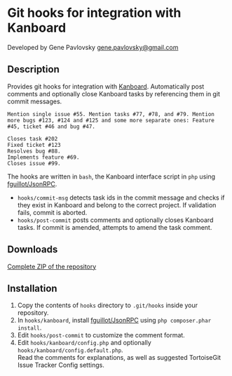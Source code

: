 Git hooks for integration with Kanboard
=======================================

Developed by Gene Pavlovsky <gene.pavlovsky@gmail.com>

Description
-----------

Provides git hooks for integration with [Kanboard](http://kanboard.net/).
Automatically post comments and optionally close Kanboard tasks by referencing them in git commit messages. 
```
Mention single issue #55. Mention tasks #77, #78, and #79. Mention more bugs #123, #124 and #125 and some more separate ones: Feature #45, ticket #46 and bug #47.

Closes task #202
Fixed ticket #123
Resolves bug #88.
Implements feature #69.
Closes issue #99.
```

The hooks are written in `bash`, the Kanboard interface script in `php` using [fguillot/JsonRPC](https://github.com/fguillot/JsonRPC).

- `hooks/commit-msg` detects task ids in the commit message and checks if they exist in Kanboard and belong to the correct project. If validation fails, commit is aborted.
- `hooks/post-commit` posts comments and optionally closes Kanboard tasks. If commit is amended, attempts to amend the task comment.

Downloads
------------
[Complete ZIP of the repository](https://github.com/gene-pavlovsky/kanboard-git-hooks/archive/master.zip)

Installation
------------

1. Copy the contents of `hooks` directory to `.git/hooks` inside your repository.
2. In `hooks/kanboard`, install [fguillot/JsonRPC](https://github.com/fguillot/JsonRPC) using `php composer.phar install`.
3. Edit `hooks/post-commit` to customize the comment format.
4. Edit `hooks/kanboard/config.php` and optionally `hooks/kanboard/config.default.php`.  
Read the comments for explanations, as well as suggested TortoiseGit Issue Tracker Config settings.
